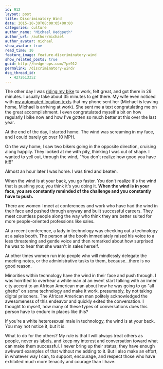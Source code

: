 ```yaml
---
id: 912
layout: post
title: Discriminatory Wind
date: 2015-10-30T08:00:05+00:00
categories: culture
author_name: "Michael Hedgpeth"
author_url: /author/michael
author_avatar: michael
show_avatar: true
read_time: 10
feature_image: feature-discriminatory-wind 
show_related_posts: true 
guid: http://hedge-ops.com/?p=912
permalink: /discriminatory-wind/
dsq_thread_id:
  - 4272613352
---
```

The other day I was [riding my bike](/engineering-travel/) to work, felt great, and got there in 26 minutes. I usually take about 35 minutes to get there. My wife even noticed with [my automated location texts](/sanitize-your-smartphone-with-republic-wireless/) that my phone sent her (Michael is leaving home, Michael is arriving at work). She sent me a text congratulating me on the great accomplishment. I even congratulated myself a bit on how regularly I bike now and how I've gotten so much better at this over the last year.

At the end of the day, I started home. The wind was screaming in my face, and I could barely go over 10 MPH.

On the way home, I saw two bikers going in the opposite direction, cruising along happily. They looked at me with pity, thinking I was out of shape. I wanted to yell out, through the wind, "You don't realize how good you have it!!!"<!--more-->

Almost an hour later I was home. I was tired and beaten.

When the wind is at your back, you go faster. You don't realize it's the wind that is pushing you; you think it's you doing it. **When the wind is in your face, you are constantly reminded of the challenge and you constantly have to push.**

There are women I meet at conferences and work who have had the wind in their face and pushed through anyway and built successful careers. They meet countless people along the way who think they are better suited for more people-oriented professions like sales.

At a recent conference, a lady in technology was checking out a technology at a sales booth. The person at the booth immediately raised his voice to a less threatening and gentle voice and then remarked about how surprised he was to hear that she wasn't in sales herself.

At other times women run into people who will mindlessly delegate the meeting notes, or the administrative tasks to them, because&#8230;there is no good reason.

Minorities within technology have the wind in their face and push through. I was horrified to overhear a white man at an event start talking with an inner city accent to an African American man about how he was going to go "all ghetto" on some technology and make it work, presumably, by not taking digital prisoners. The African American man politely acknowledged the awesomeness of this endeavor and quickly exited the conversation. I thought to myself, how many of these types of conversations does this person have to endure in places like this?

If you're a white heterosexual male in technology, the wind is at your back. You may not notice it, but it is.

What to do for the others? My rule is that I will always treat others as people, never as labels, and keep my interest and conversation toward what can make them successful. I never bring up their status; they have enough awkward examples of that without me adding to it. But I also make an effort, in whatever way I can, to support, encourage, and respect those who have exhibited much more tenacity and courage than I have.